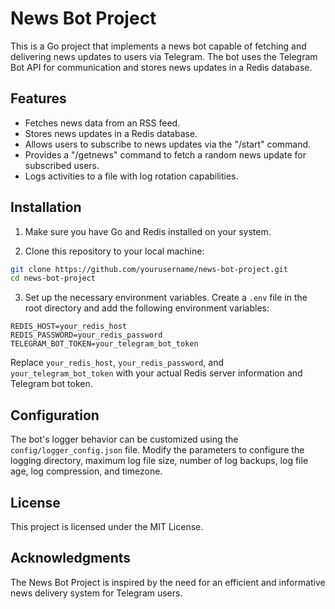 # News Bot Project

This is a Go project that implements a news bot capable of fetching and delivering news updates to users via Telegram. The bot uses the Telegram Bot API for communication and stores news updates in a Redis database.

## Features

- Fetches news data from an RSS feed.
- Stores news updates in a Redis database.
- Allows users to subscribe to news updates via the "/start" command.
- Provides a "/getnews" command to fetch a random news update for subscribed users.
- Logs activities to a file with log rotation capabilities.

## Installation

1. Make sure you have Go and Redis installed on your system.

2. Clone this repository to your local machine:

```bash
git clone https://github.com/yourusername/news-bot-project.git
cd news-bot-project
```

3. Set up the necessary environment variables. Create a `.env` file in the root directory and add the following environment variables:

```plaintext
REDIS_HOST=your_redis_host
REDIS_PASSWORD=your_redis_password
TELEGRAM_BOT_TOKEN=your_telegram_bot_token
```

Replace `your_redis_host`, `your_redis_password`, and `your_telegram_bot_token` with your actual Redis server information and Telegram bot token.

## Configuration

The bot's logger behavior can be customized using the `config/logger_config.json` file. Modify the parameters to configure the logging directory, maximum log file size, number of log backups, log file age, log compression, and timezone.

## License

This project is licensed under the MIT License.

## Acknowledgments

The News Bot Project is inspired by the need for an efficient and informative news delivery system for Telegram users.
